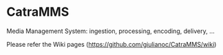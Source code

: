 # CatraMMS
Media Management System: ingestion, processing, encoding, delivery, ...

Please refer the Wiki pages (https://github.com/giulianoc/CatraMMS/wiki)
